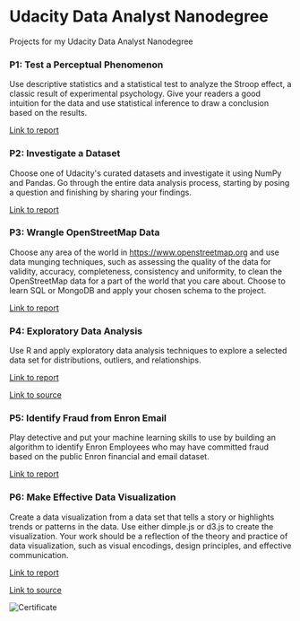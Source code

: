 # Udacity Data Analyst Nanodegree
Projects for my Udacity Data Analyst Nanodegree

### P1: Test a Perceptual Phenomenon

Use descriptive statistics and a statistical test to analyze the Stroop effect, a classic result of experimental psychology. Give your readers a good intuition for the data and use statistical inference to draw a conclusion based on the results.

[Link to report](./P1/)

### P2: Investigate a Dataset

Choose one of Udacity's curated datasets and investigate it using NumPy and Pandas. Go through the entire data analysis process, starting by posing a question and finishing by sharing your findings.

[Link to report](./P2/Project2.ipynb)

### P3: Wrangle OpenStreetMap Data

Choose any area of the world in https://www.openstreetmap.org and use data munging techniques, such as assessing the quality of the data for validity, accuracy, completeness, consistency and uniformity, to clean the OpenStreetMap data for a part of the world that you care about. Choose to learn SQL or MongoDB and apply your chosen schema to the project.

[Link to report](./P3/Project3.ipynb)

### P4: Exploratory Data Analysis

Use R and apply exploratory data analysis techniques to explore a selected data set for distributions, outliers, and relationships.

[Link to report](https://www.kaggle.com/gerosa/relative-age-effect-in-the-american-baseball)

[Link to source](./P4/projecttemplate.rmd)

### P5: Identify Fraud from Enron Email

Play detective and put your machine learning skills to use by building an algorithm to identify Enron Employees who may have committed fraud based on the public Enron financial and email dataset.

[Link to report](./P5/final_report.ipynb)

### P6: Make Effective Data Visualization

Create a data visualization from a data set that tells a story or highlights trends or patterns in the data. Use either dimple.js or d3.js to create the visualization. Your work should be a reflection of the theory and practice of data visualization, such as visual encodings, design principles, and effective communication.

[Link to report](http://bl.ocks.org/gerosa/raw/0c45d41cccf5737f29d31821e13cfbce/)

[Link to source](./P6/)

![Certificate](https://raw.githubusercontent.com/gerosa/udacity-data-analyst/master/certificate.png)
